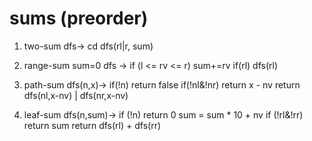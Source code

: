 # sums (preorder)
1. two-sum
  dfs->
      cd
    dfs(rl|r, sum)
  
2. range-sum
  sum=0
  dfs ->
    if (l <= rv <= r) sum+=rv
    if(rl) dfs(rl)

3. path-sum
  dfs(n,x)->
    if(!n) return false
    if(!nl&!nr) return x - nv
    return dfs(nl,x-nv) | dfs(nr,x-nv)

4. leaf-sum 
  dfs(n,sum)->
    if (!n) return 0
      sum = sum * 10 + nv
      if (!rl&!rr) return sum
    return dfs(rl) + dfs(rr)

